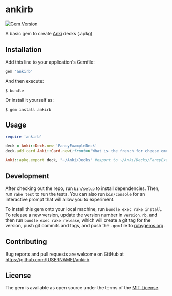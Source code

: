 # ankirb

[![Gem Version](https://badge.fury.io/rb/ankirb.svg)](https://badge.fury.io/rb/ankirb)
 
A basic gem to create [Anki](http://ankisrs.net/) decks (.apkg)

## Installation

Add this line to your application's Gemfile:

```ruby
gem 'ankirb'
```

And then execute:

    $ bundle

Or install it yourself as:

    $ gem install ankirb

## Usage

```ruby
require 'ankirb'

deck = Anki::Deck.new 'FancyExampleDeck'
deck.add_card Anki::Card.new(:front=>"What is the french for cheese omelette?", :back=>"Omelette au fromage")

Anki::apkg.export deck, "~/Anki/Decks" #export to ~/Anki/Decks/FancyExampleDeck.apkg
```

## Development

After checking out the repo, run `bin/setup` to install dependencies. Then, run `rake test` to run the tests. You can also run `bin/console` for an interactive prompt that will allow you to experiment.

To install this gem onto your local machine, run `bundle exec rake install`. To release a new version, update the version number in `version.rb`, and then run `bundle exec rake release`, which will create a git tag for the version, push git commits and tags, and push the `.gem` file to [rubygems.org](https://rubygems.org).

## Contributing

Bug reports and pull requests are welcome on GitHub at https://github.com/[USERNAME]/ankirb.


## License

The gem is available as open source under the terms of the [MIT License](http://opensource.org/licenses/MIT).

